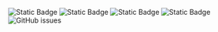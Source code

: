 ![Static Badge](https://img.shields.io/badge/blacklists-60-000000) ![Static Badge](https://img.shields.io/badge/blacklisted-2696983-cc0000) ![Static Badge](https://img.shields.io/badge/whitelisted-2242-00CC00) ![Static Badge](https://img.shields.io/badge/streaming_blacklist-28106-000000) ![GitHub issues](https://img.shields.io/github/issues/fabriziosalmi/blacklists)
